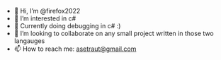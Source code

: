 - 👋 Hi, I’m @firefox2022
- 👀 I’m interested in c#
- 🌱 Currently doing debugging in c# :)
- 💞️ I’m looking to collaborate on any small project written in those two langauges
- 📫 How to reach me: asetraut@gmail.com

<!---
firefox2022/firefox2022 is a ✨ special ✨ repository because its `README.md` (this file) appears on your GitHub profile.
You can click the Preview link to take a look at your changes.
--->
